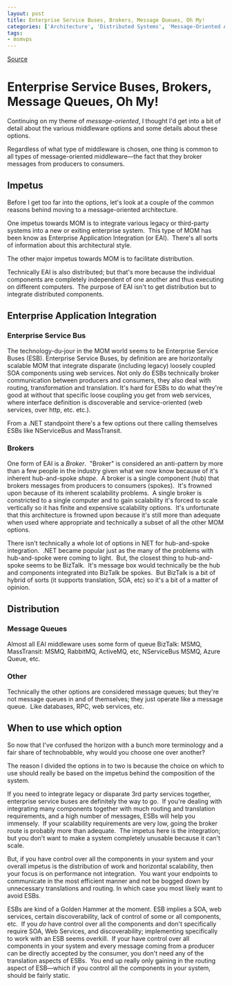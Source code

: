 ```yaml
---
layout: post
title: Enterprise Service Buses, Brokers, Message Queues, Oh My!
categories: ['Architecture', 'Distributed Systems', 'Message-Oriented Architectures', 'MOM', 'Software Development']
tags:
- msmvps
---
```

[Source](http://blogs.msmvps.com/peterritchie/2011/09/18/enterprise-service-buses-brokers-message-queues-oh-my/ "Permalink to Enterprise Service Buses, Brokers, Message Queues, Oh My!")

# Enterprise Service Buses, Brokers, Message Queues, Oh My!

Continuing on my theme of _message-oriented_, I thought I'd get into a bit of detail about the various middleware options and some details about these options.

Regardless of what type of middleware is chosen, one thing is common to all types of message-oriented middleware—the fact that they broker messages from producers to consumers.

## Impetus

Before I get too far into the options, let's look at a couple of the common reasons behind moving to a message-oriented architecture.

One impetus towards MOM is to integrate various legacy or third-party systems into a new or exiting enterprise system.  This type of MOM has been know as Enterprise Application Integration (or EAI).  There's all sorts of information about this architectural style.

The other major impetus towards MOM is to facilitate distribution.

Technically EAI is also distributed; but that's more because the individual components are completely independent of one another and thus executing on different computers.  The purpose of EAI isn't to get distribution but to integrate distributed components. 

## Enterprise Application Integration

### Enterprise Service Bus

The technology-du-jour in the MOM world seems to be Enterprise Service Buses (ESB). Enterprise Service Buses, by definition are are horizontally scalable MOM that integrate disparate (including legacy) loosely coupled SOA components using web services. Not only do ESBs technically broker communication between producers and consumers, they also deal with routing, transformation and translation. It's hard for ESBs to do what they're good at without that specific loose coupling you get from web services, where interface definition is discoverable and service-oriented (web services, over http, etc. etc.).

From a .NET standpoint there's a few options out there calling themselves ESBs like NServiceBus and MassTransit.

### Brokers

One form of EAI is a _Broker_.  "Broker" is considered an anti-pattern by more than a few people in the industry given what we now know because of it's inherent hub-and-spoke _shape_.  A broker is a single component (hub) that brokers messages from producers to consumers (spokes).  It's frowned upon because of its inherent scalability problems.  A single broker is constricted to a single computer and to gain scalability it's forced to scale vertically so it has finite and expensive scalability options.  It's unfortunate that this architecture is frowned upon because it's still more than adequate when used where appropriate and technically a subset of all the other MOM options.

There isn't technically a whole lot of options in NET for hub-and-spoke integration.  .NET became popular just as the many of the problems with hub-and-spoke were coming to light.  But, the closest thing to hub-and-spoke seems to be BizTalk.  It's message box would technically be the hub and components integrated into BizTalk be spokes.  But BizTalk is a bit of hybrid of sorts (it supports translation, SOA, etc) so it's a bit of a matter of opinion.

## Distribution

### Message Queues

Almost all EAI middleware uses some form of queue BizTalk: MSMQ, MassTransit: MSMQ, RabbitMQ, ActiveMQ, etc, NServiceBus MSMQ, Azure Queue, etc.

### Other

Technically the other options are considered message queues; but they're not message queues in and of themselves; they just operate like a message queue.  Like databases, RPC, web services, etc.

## When to use which option

So now that I've confused the horizon with a bunch more terminology and a fair share of technobabble, why would you choose one over another?

The reason I divided the options in to two is because the choice on which to use should really be based on the impetus behind the composition of the system. 

If you need to integrate legacy or disparate 3rd party services together, enterprise service buses are definitely the way to go.  If you're dealing with integrating many components together with much routing and translation requirements, and a high number of messages, ESBs will help you immensely.  If your scalability requirements are very low, going the broker route is probably more than adequate.  The impetus here is the integration; but you don't want to make a system completely unusable because it can't scale.

But, if you have control over all the components in your system and your overall impetus is the distribution of work and horizontal scalability, then your focus is on performance not integration.  You want your endpoints to communicate in the most efficient manner and not be bogged down by unnecessary translations and routing. In which case you most likely want to avoid ESBs.

ESBs are kind of a Golden Hammer at the moment. ESB implies a SOA, web services, certain discoverability, lack of control of some or all components, etc.  If you *do* have control over all the components and don't specifically require SOA, Web Services, and discoverability; implementing specifically to work with an ESB seems overkill.  If your have control over all components in your system and every message coming from a producer can be directly accepted by the consumer, you don't need any of the translation aspects of ESBs.  You end up really only gaining in the routing aspect of ESB—which if you control all the components in your system, should be fairly static.

